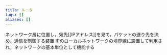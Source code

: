 ```yaml
---
title: ルータ
tags: []
aliases: []
---
```

ネットワーク層に位置し，宛先[[IPアドレス]]を見て，パケットの送り先を決め，通信を制御する装置
IPのローカルネットワークの境界線に設置して利用され，ネットワークの基本単位として機能する